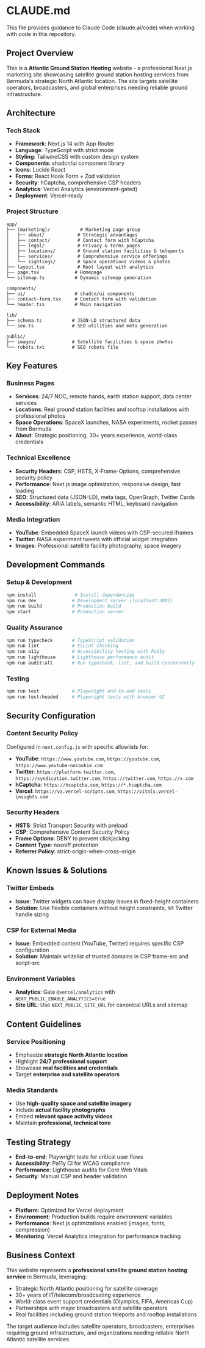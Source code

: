 # CLAUDE.md

This file provides guidance to Claude Code (claude.ai/code) when working with code in this repository.

## Project Overview

This is a **Atlantic Ground Station Hosting** website - a professional Next.js marketing site showcasing satellite ground station hosting services from Bermuda's strategic North Atlantic location. The site targets satellite operators, broadcasters, and global enterprises needing reliable ground infrastructure.

## Architecture

### Tech Stack
- **Framework**: Next.js 14 with App Router
- **Language**: TypeScript with strict mode
- **Styling**: TailwindCSS with custom design system
- **Components**: shadcn/ui component library
- **Icons**: Lucide React
- **Forms**: React Hook Form + Zod validation
- **Security**: hCaptcha, comprehensive CSP headers
- **Analytics**: Vercel Analytics (environment-gated)
- **Deployment**: Vercel-ready

### Project Structure
```
app/
├── (marketing)/           # Marketing page group
│   ├── about/            # Strategic advantages
│   ├── contact/          # Contact form with hCaptcha
│   ├── legal/            # Privacy & terms pages
│   ├── locations/        # Ground station facilities & teleports
│   ├── services/         # Comprehensive service offerings
│   └── sightings/        # Space operations videos & photos
├── layout.tsx            # Root layout with analytics
├── page.tsx             # Homepage
└── sitemap.ts           # Dynamic sitemap generation

components/
├── ui/                  # shadcn/ui components
├── contact-form.tsx     # Contact form with validation
└── header.tsx           # Main navigation

lib/
├── schema.ts           # JSON-LD structured data
└── seo.ts              # SEO utilities and meta generation

public/
├── images/             # Satellite facilities & space photos
└── robots.txt          # SEO robots file
```

## Key Features

### Business Pages
- **Services**: 24/7 NOC, remote hands, earth station support, data center services
- **Locations**: Real ground station facilities and rooftop installations with professional photos
- **Space Operations**: SpaceX launches, NASA experiments, rocket passes from Bermuda
- **About**: Strategic positioning, 30+ years experience, world-class credentials

### Technical Excellence
- **Security Headers**: CSP, HSTS, X-Frame-Options, comprehensive security policy
- **Performance**: Next.js image optimization, responsive design, fast loading
- **SEO**: Structured data (JSON-LD), meta tags, OpenGraph, Twitter Cards
- **Accessibility**: ARIA labels, semantic HTML, keyboard navigation

### Media Integration
- **YouTube**: Embedded SpaceX launch videos with CSP-secured iframes
- **Twitter**: NASA experiment tweets with official widget integration
- **Images**: Professional satellite facility photography, space imagery

## Development Commands

### Setup & Development
```bash
npm install              # Install dependencies
npm run dev             # Development server (localhost:3002)
npm run build           # Production build
npm start               # Production server
```

### Quality Assurance
```bash
npm run typecheck       # TypeScript validation
npm run lint            # ESLint checking
npm run a11y            # Accessibility testing with Pa11y
npm run lighthouse      # Lighthouse performance audit
npm run audit:all       # Run typecheck, lint, and build concurrently
```

### Testing
```bash
npm run test            # Playwright end-to-end tests
npm run test:headed     # Playwright tests with browser UI
```

## Security Configuration

### Content Security Policy
Configured in `next.config.js` with specific allowlists for:
- **YouTube**: `https://www.youtube.com`, `https://youtube.com`, `https://www.youtube-nocookie.com`
- **Twitter**: `https://platform.twitter.com`, `https://syndication.twitter.com`, `https://twitter.com`, `https://x.com`
- **hCaptcha**: `https://hcaptcha.com`, `https://*.hcaptcha.com`
- **Vercel**: `https://va.vercel-scripts.com`, `https://vitals.vercel-insights.com`

### Security Headers
- **HSTS**: Strict Transport Security with preload
- **CSP**: Comprehensive Content Security Policy
- **Frame Options**: DENY to prevent clickjacking
- **Content Type**: nosniff protection
- **Referrer Policy**: strict-origin-when-cross-origin

## Known Issues & Solutions

### Twitter Embeds
- **Issue**: Twitter widgets can have display issues in fixed-height containers
- **Solution**: Use flexible containers without height constraints, let Twitter handle sizing

### CSP for External Media
- **Issue**: Embedded content (YouTube, Twitter) requires specific CSP configuration
- **Solution**: Maintain whitelist of trusted domains in CSP frame-src and script-src

### Environment Variables
- **Analytics**: Gate `@vercel/analytics` with `NEXT_PUBLIC_ENABLE_ANALYTICS=true`
- **Site URL**: Use `NEXT_PUBLIC_SITE_URL` for canonical URLs and sitemap

## Content Guidelines

### Service Positioning
- Emphasize **strategic North Atlantic location**
- Highlight **24/7 professional support**
- Showcase **real facilities and credentials**
- Target **enterprise and satellite operators**

### Media Standards
- Use **high-quality space and satellite imagery**
- Include **actual facility photographs**
- Embed **relevant space activity videos**
- Maintain **professional, technical tone**

## Testing Strategy

- **End-to-end**: Playwright tests for critical user flows
- **Accessibility**: Pa11y CI for WCAG compliance
- **Performance**: Lighthouse audits for Core Web Vitals
- **Security**: Manual CSP and header validation

## Deployment Notes

- **Platform**: Optimized for Vercel deployment
- **Environment**: Production builds require environment variables
- **Performance**: Next.js optimizations enabled (images, fonts, compression)
- **Monitoring**: Vercel Analytics integration for performance tracking

## Business Context

This website represents a **professional satellite ground station hosting service** in Bermuda, leveraging:
- Strategic North Atlantic positioning for satellite coverage
- 30+ years of IT/telecom/broadcasting experience
- World-class event support credentials (Olympics, FIFA, Americas Cup)
- Partnerships with major broadcasters and satellite operators
- Real facilities including ground station teleports and rooftop installations

The target audience includes satellite operators, broadcasters, enterprises requiring ground infrastructure, and organizations needing reliable North Atlantic satellite services.